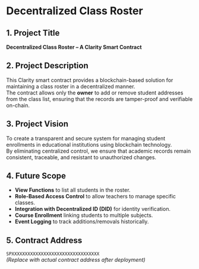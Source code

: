 # Decentralized Class Roster

## 1. Project Title
**Decentralized Class Roster – A Clarity Smart Contract**

## 2. Project Description
This Clarity smart contract provides a blockchain-based solution for maintaining a class roster in a decentralized manner.  
The contract allows only the **owner** to add or remove student addresses from the class list, ensuring that the records are tamper-proof and verifiable on-chain.

## 3. Project Vision
To create a transparent and secure system for managing student enrollments in educational institutions using blockchain technology.  
By eliminating centralized control, we ensure that academic records remain consistent, traceable, and resistant to unauthorized changes.

## 4. Future Scope
- **View Functions** to list all students in the roster.
- **Role-Based Access Control** to allow teachers to manage specific classes.
- **Integration with Decentralized ID (DID)** for identity verification.
- **Course Enrollment** linking students to multiple subjects.
- **Event Logging** to track additions/removals historically.

## 5. Contract Address
`SPXXXXXXXXXXXXXXXXXXXXXXXXXXXXXXXXX`  
*(Replace with actual contract address after deployment)*
